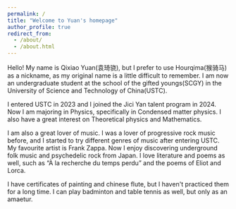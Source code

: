 ```yaml
---
permalink: /
title: "Welcome to Yuan's homepage"
author_profile: true
redirect_from: 
  - /about/
  - /about.html
---
```


Hello! My name is Qixiao Yuan(袁琦骁), but I prefer to use Hourqima(猴骑马) as a nickname, as my original name is a little difficult to remember. I am now an undergraduate student at the school of the gifted youngs(SCGY) in the University of Science and Technology of China(USTC).

I entered USTC in 2023 and I joined the Jici Yan talent program in 2024. Now I am majoring in Physics, specifically in Condensed matter physics. I also have a great interest on Theoretical physics and Mathematics. 

I am also a great lover of music. I was a lover of progressive rock music before, and I started to try different genres of music after entering USTC. My favourite artist is Frank Zappa. Now I enjoy discovering underground folk music and psychedelic rock from Japan. I love literature and poems as well, such as “À la recherche du temps perdu” and the poems of Eliot and Lorca.

I have certificates of painting and chinese flute, but I haven't practiced them for a long time. I can play badminton and table tennis as well, but only as an amaetur.

